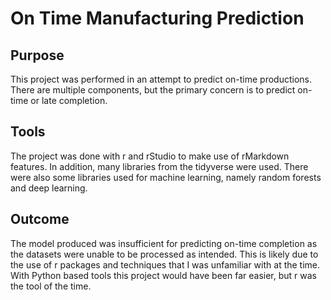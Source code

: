 # On Time Manufacturing Prediction

## Purpose
This project was performed in an attempt to predict on-time productions. There are multiple components, but the primary concern is to predict on-time or late completion.

## Tools
The project was done with r and rStudio to make use of rMarkdown features. In addition, many libraries from the tidyverse were used. There were also some libraries used for machine learning, namely random forests and deep learning.

## Outcome
The model produced was insufficient for predicting on-time completion as the datasets were unable to be processed as intended. This is likely due to the use of r packages and techniques that I was unfamiliar with at the time. With Python based tools this project would have been far easier, but r was the tool of the time.